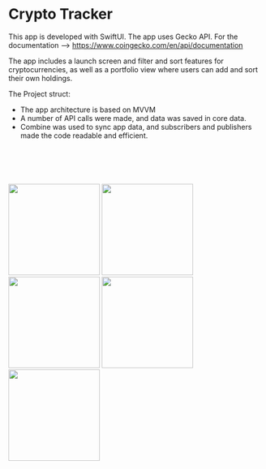 # Crypto Tracker

This app is developed with SwiftUI.
The app uses Gecko API. For the documentation -->  https://www.coingecko.com/en/api/documentation

The app includes a launch screen and filter and sort features for cryptocurrencies, 
as well as a portfolio view where users can add and sort their own holdings.

The Project struct:

  - The app architecture is based on MVVM
  - A number of API calls were made, and data was saved in core data.
  - Combine was used to sync app data, and subscribers and publishers made the code readable and efficient.




<h2 style="padding-top: 20px; padding-right: 20px; padding-bottom: 20px; padding-left: 20px"></h2>

<p align="left" >
    <img src="https://github.com/raziyeyolasigmayoglu/CryptoTracker/assets/57474816/43679b57-b0dc-4eda-907c-91f269e93a1b" width="180" >
    <img src="https://github.com/raziyeyolasigmayoglu/CryptoTracker/assets/57474816/4d7c25c7-3f3c-4a32-ab02-79029caf7d49" width="180" >
    <img src="https://github.com/raziyeyolasigmayoglu/CryptoTracker/assets/57474816/a5da22ad-64fb-45c0-9466-c46981bfa215" width="180" >
    <img src="https://github.com/raziyeyolasigmayoglu/CryptoTracker/assets/57474816/96242d8e-c08f-401a-9e5e-bfe4516a82f8" width="180" >
    <img src="https://github.com/raziyeyolasigmayoglu/CryptoTracker/assets/57474816/61df96f0-3e37-4d3e-9502-e0954381685d" width="180" >
</p>







